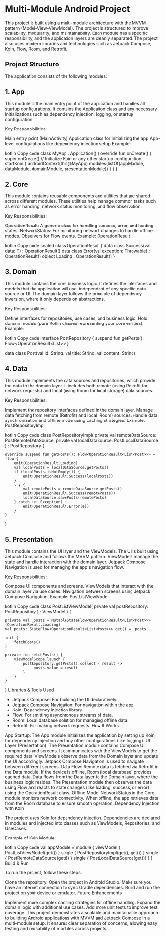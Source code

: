 # Multi-Module Android Project

This project is built using a multi-module architecture with the MVVM pattern (Model-View-ViewModel). The project is structured to improve scalability, modularity, and maintainability. Each module has a specific responsibility, and the application layers are cleanly separated. The project also uses modern libraries and technologies such as Jetpack Compose, Koin, Flow, Room, and Retrofit.

## Project Structure

The application consists of the following modules:

## 1. App
This module is the main entry point of the application and handles all startup configurations. It contains the Application class and any necessary initializations such as dependency injection, logging, or startup configuration.

Key Responsibilities:

Main entry point (MainActivity)
Application class for initializing the app
App-level configurations like dependency injection setup
Example:

kotlin
Copy code
class MyApp : Application() {
    override fun onCreate() {
        super.onCreate()
        // Initialize Koin or any other startup configuration
        startKoin {
            androidContext(this@MyApp)
            modules(listOf(appModule, dataModule, domainModule, presentationModule))
        }
    }
}
## 2. Core
This module contains reusable components and utilities that are shared across different modules. These utilities help manage common tasks such as error handling, network status monitoring, and flow observation.

Key Responsibilities:

OperationResult: A generic class for handling success, error, and loading states.
NetworkStatus: For monitoring network changes to handle offline modes.
Observers for Flow events.
Example: OperationResult

kotlin
Copy code
sealed class OperationResult<out T> {
    data class Success<out T>(val data: T) : OperationResult<T>()
    data class Error(val exception: Throwable) : OperationResult<Nothing>()
    object Loading : OperationResult<Nothing>()
}
## 3. Domain
This module contains the core business logic. It defines the interfaces and models that the application will use, independent of any specific data source or UI. The domain layer follows the principle of dependency inversion, where it only depends on abstractions.

Key Responsibilities:

Define interfaces for repositories, use cases, and business logic.
Hold domain models (pure Kotlin classes representing your core entities).
Example:

kotlin
Copy code
interface PostRepository {
    suspend fun getPosts(): Flow<OperationResult<List<Post>>>
}

data class Post(val id: String, val title: String, val content: String)
## 4. Data
This module implements the data sources and repositories, which provide the data to the domain layer. It includes both remote (using Retrofit for network requests) and local (using Room for local storage) data sources.

Key Responsibilities:

Implement the repository interfaces defined in the domain layer.
Manage data fetching from remote (Retrofit) and local (Room) sources.
Handle data synchronization and offline mode using caching strategies.
Example: PostRepositoryImpl

kotlin
Copy code
class PostRepositoryImpl(
    private val remoteDataSource: PostRemoteDataSource,
    private val localDataSource: PostLocalDataSource
) : PostRepository {

    override suspend fun getPosts(): Flow<OperationResult<List<Post>>> = flow {
        emit(OperationResult.Loading)
        val localPosts = localDataSource.getPosts()
        if (localPosts.isNotEmpty()) {
            emit(OperationResult.Success(localPosts))
        }
        try {
            val remotePosts = remoteDataSource.getPosts()
            emit(OperationResult.Success(remotePosts))
            localDataSource.savePosts(remotePosts)
        } catch (e: Exception) {
            emit(OperationResult.Error(e))
        }
    }
}
## 5. Presentation
This module contains the UI layer and the ViewModels. The UI is built using Jetpack Compose and follows the MVVM pattern. ViewModels manage the state and handle interaction with the domain layer. Jetpack Compose Navigation is used for managing the app's navigation flow.

Key Responsibilities:

Compose UI components and screens.
ViewModels that interact with the domain layer via use cases.
Navigation between screens using Jetpack Compose Navigation.
Example: PostListViewModel

kotlin
Copy code
class PostListViewModel(
    private val postRepository: PostRepository
) : ViewModel() {

    private val _posts = MutableStateFlow<OperationResult<List<Post>>>(OperationResult.Loading)
    val posts: StateFlow<OperationResult<List<Post>>> get() = _posts

    init {
        fetchPosts()
    }

    private fun fetchPosts() {
        viewModelScope.launch {
            postRepository.getPosts().collect { result ->
                _posts.value = result
            }
        }
    }
}
Libraries & Tools Used

* Jetpack Compose: For building the UI declaratively.
* Jetpack Compose Navigation: For navigation within the app.
* Koin: Dependency injection library.
* Flow: For emitting asynchronous streams of data.
* Room: Local database solution for managing offline data.
* Retrofit: For making network requests.
How It Works

App Startup: The App module initializes the application by setting up Koin for dependency injection and any other configurations (like logging).
UI Layer (Presentation):
The Presentation module contains Compose UI components and screens. It communicates with the ViewModels to get the required data.
ViewModels observe data from the Domain layer and update the UI accordingly.
Jetpack Compose Navigation is used to navigate between different screens.
Data Flow:
Remote data is fetched via Retrofit in the Data module. If the device is offline, Room (local database) provides cached data.
Data flows from the Data layer to the Domain layer, where the business logic resides.
The Presentation module then observes the data using Flow and reacts to state changes (like loading, success, or error) using the OperationResult class.
Offline Mode:
NetworkStatus in the Core module monitors network connectivity. When offline, the app retrieves data from the Room database to ensure smooth operation.
Dependency Injection with Koin

The project uses Koin for dependency injection. Dependencies are declared in modules and injected into classes such as ViewModels, Repositories, and UseCases.

Example of Koin Module:

kotlin
Copy code
val appModule = module {
    viewModel { PostListViewModel(get()) }
    single<PostRepository> { PostRepositoryImpl(get(), get()) }
    single { PostRemoteDataSource(get()) }
    single { PostLocalDataSource(get()) }
}
Build & Run

To run the project, follow these steps:

Clone the repository.
Open the project in Android Studio.
Make sure you have an internet connection to sync Gradle dependencies.
Build and run the project on your device or emulator.
Future Enhancements

Implement more complex caching strategies for offline handling.
Expand the domain logic with additional use cases.
Add more unit tests to improve test coverage.
This project demonstrates a scalable and maintainable approach to building Android applications with MVVM and Jetpack Compose in a multi-module setup. It ensures clear separation of concerns, allowing easy testing and reusability of modules across projects.
